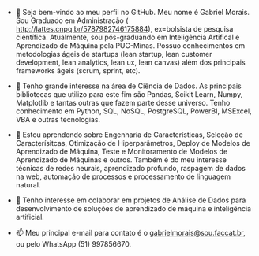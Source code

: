 - 👋 Seja bem-vindo ao meu perfil no GitHub. Meu nome é Gabriel Morais. Sou Graduado em Administração ( http://lattes.cnpq.br/5787982746175884), ex=bolsista de pesquisa científica. 
Atualmente, sou pós-graduando em Inteligência Artifical e Aprendizado de Máquina pela PUC-Minas. Possuo conhecimentos em metodologias ágeis de startups (lean startup,
lean customer development, lean analytics, lean ux, lean canvas) além dos principais frameworks ágeis (scrum, sprint, etc).

- 👀 Tenho grande interesse na área de Ciência de Dados. As principais bibliotecas que utilizo para este fim são Pandas, Scikit Learn, Numpy, 
Matplotlib e tantas outras que fazem parte desse universo. Tenho conhecimento em Python, SQL, NoSQL, PostgreSQL, PowerBI, MSExcel, VBA e outras tecnologias.

- 🌱 Estou aprendendo sobre Engenharia de Características, Seleção de Caracterísitcas, Otimização de Hiperparâmetros, 
Deploy de Modelos de Aprendizado de Máquina, Teste e Monitoramento de Modelos de Aprendizado de Máquinas e outros. Também é do meu interesse técnicas
de redes neurais, aprendizado profundo, raspagem de dados na web, automação de processos e processamento de linguagem natural.

- 💞️ Tenho interesse em colaborar em projetos de Análise de Dados para desenvolvimento de soluções de aprendizado de máquina e inteligência artificial.

- 📫 Meu principal e-mail para contato é o gabrielmorais@sou.faccat.br, ou pelo WhatsApp (51) 997856670.

<!---
gmoraissc/gmoraissc is a ✨ special ✨ repository because its `README.md` (this file) appears on your GitHub profile.
You can click the Preview link to take a look at your changes.
--->
